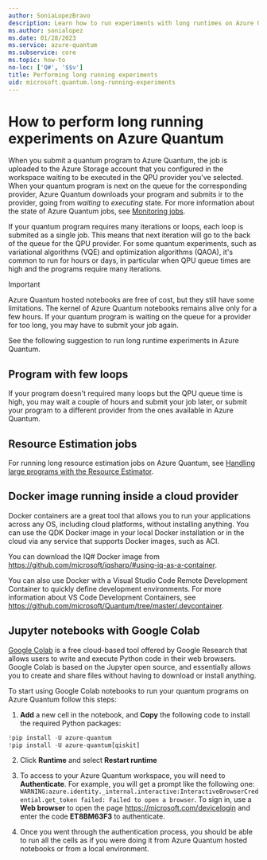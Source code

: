 ```yaml
---
author: SoniaLopezBravo
description: Learn how to run experiments with long runtimes on Azure Quantum
ms.author: sonialopez
ms.date: 01/28/2023
ms.service: azure-quantum
ms.subservice: core
ms.topic: how-to
no-loc: ['Q#', '$$v']
title: Performing long running experiments
uid: microsoft.quantum.long-running-experiments
---
```


# How to perform long running experiments on Azure Quantum

When you submit a quantum program to Azure Quantum, the job is uploaded to the Azure Storage account that you configured in the workspace waiting to be executed in the QPU provider you've selected. When your quantum program is next on the queue for the corresponding provider, Azure Quantum downloads your program and submits ir to the provider, going from *waiting* to *executing* state. For more information about the state of Azure Quantum jobs, see [Monitoring jobs](xref:microsoft.quantum.work-with-jobs#monitoring-jobs).

If your quantum program requires many iterations or loops, each loop is submited as a single job. This means that next iteration will go to the back of the queue for the QPU provider. For some quantum experiments, such as variational algorithms (VQE) and optimization algorithms (QAOA), it's common to run for hours or days, in particular when QPU queue times are high and the programs require many iterations.

> [!IMPORTANT]
> Azure Quantum hosted notebooks are free of cost, but they still have some limitations. The kernel of Azure Quantum notebooks remains alive only for a few hours. If your quantum program is waiting on the queue for a provider for too long, you may have to submit your job again. 

See the following suggestion to run long runtime experiments in Azure Quantum.

## Program with few loops

If your program doesn't required many loops but the QPU queue time is high, you may wait a couple of hours and submit your job later, or submit your program to a different provider from the ones available in Azure Quantum. 

## Resource Estimation jobs

For running long resource estimation jobs on Azure Quantum, see [Handling large programs with the Resource Estimator](xref:microsoft.quantum.work-with-resource-estimator#handle-large-programs).

## Docker image running inside a cloud provider

Docker containers are a great tool that allows you to run your applications across any OS, including cloud platforms, without installing anything. You can use the QDK Docker image in your local Docker installation or in the cloud via any service that supports Docker images, such as ACI.

You can download the IQ# Docker image from <https://github.com/microsoft/iqsharp/#using-iq-as-a-container>. 

You can also use Docker with a Visual Studio Code Remote Development Container to quickly define development environments. For more information about VS Code Development Containers, see <https://github.com/microsoft/Quantum/tree/master/.devcontainer>.

## Jupyter notebooks with Google Colab

[Google Colab](https://colab.research.google.com/notebook) is a free cloud-based tool offered by Google Research that allows users to write and execute Python code in their web browsers. Google Colab is based on the Jupyter open source, and essentially allows you to create and share files without having to download or install anything.

To start using Google Colab notebooks to run your quantum programs on Azure Quantum follow this steps:

1. **Add** a new cell in the notebook, and **Copy** the following code to install the required Python packages:

  ```python
  !pip install -U azure-quantum
  !pip install -U azure-quantum[qiskit]
  ```
2. Click **Runtime** and select **Restart runtime**

3. To access to your Azure Quantum workspace, you will need to **Authenticate**. For example, you will get a prompt like the following one: `WARNING:azure.identity._internal.interactive:InteractiveBrowserCredential.get_token failed: Failed to open a browser`. To sign in, use a **Web browser** to open the page https://microsoft.com/devicelogin and enter the code **ET8BM63F3** to authenticate.

4. Once you went through the authentication process, you should be able to run all the cells as if you were doing it from Azure Quantum hosted notebooks or from a local environment.



